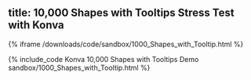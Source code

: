 title: 10,000 Shapes with Tooltips Stress Test with Konva
---

{% iframe /downloads/code/sandbox/1000_Shapes_with_Tooltip.html %}

{% include_code Konva 10,000 Shapes with Tooltips Demo sandbox/1000_Shapes_with_Tooltip.html %}